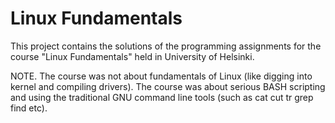 Linux Fundamentals
=======================

This project contains the solutions of the programming assignments for the course "Linux Fundamentals" held in University of Helsinki.

NOTE. The course was not about fundamentals of Linux (like digging into kernel and compiling drivers). The course was about serious BASH scripting and using the traditional GNU command line tools (such as cat cut tr grep find etc).


